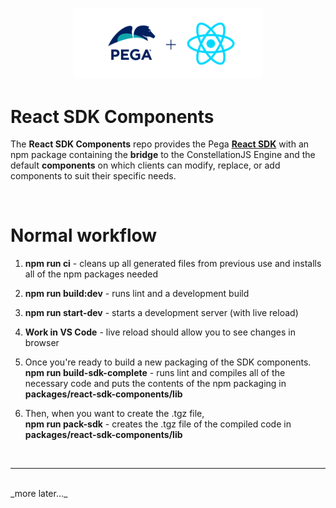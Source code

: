 <p align="center"><img width=60% src="docs/media/ReactSDK-Logo.png">

# React SDK Components

The **React SDK Components** repo provides the Pega [**React SDK**](https://github.com/pegasystems/react-sdk) with an
npm package containing the **bridge** to the ConstellationJS Engine and the default **components** on which clients
can modify, replace, or add components to suit their specific needs.

<br>

# Normal workflow

1.  **npm run ci** - cleans up all generated files from previous use and 
installs all of the npm packages needed

1.  **npm run build:dev** - runs lint and a development build

1.  **npm run start-dev** - starts a development server (with live reload)

1.  **Work in VS Code** - live reload should allow you to see changes in browser

1.  Once you're ready to build a new packaging of the SDK components. <br>
**npm run build-sdk-complete** - runs lint and compiles all of the necessary code and puts the contents of the npm packaging in **packages/react-sdk-components/lib**



1.  Then, when you want to create the .tgz file, <br>
**npm run pack-sdk** - creates the .tgz file of the compiled code in **packages/react-sdk-components/lib**


<br>
<hr>
<br>
_more later..._